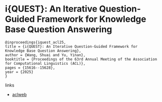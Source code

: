 # i{QUEST}: An Iterative Question-Guided Framework for Knowledge Base Question Answering

```
@inproceedings{iquest_acl25,
title = {i{QUEST}: An Iterative Question-Guided Framework for Knowledge Base Question Answering},
author = {Wang, Shuai and Yu, Yinan},
booktitle = {Proceedings of the 63rd Annual Meeting of the Association for Computational Linguistics (ACL)},
pages = {15616--15628},
year = {2025}
}
```

links
- [aclweb](https://aclanthology.org/2025.acl-long.760/)

